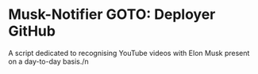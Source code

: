 # Musk-Notifier GOTO: Deployer GitHub
A script dedicated to recognising YouTube videos with Elon Musk present on a day-to-day basis./n

